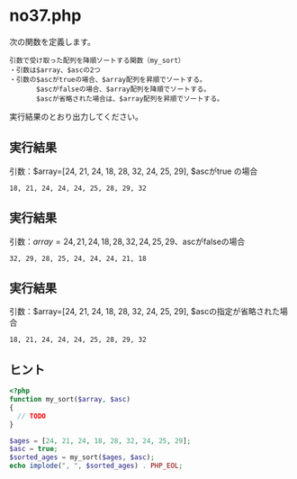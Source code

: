 # no37.php

次の関数を定義します。

```
引数で受け取った配列を降順ソートする関数（my_sort）
・引数は$array、$ascの2つ
・引数の$ascがtrueの場合、$array配列を昇順でソートする。
　　　　$ascがfalseの場合、$array配列を降順でソートする。
　　　　$ascが省略された場合は、$array配列を昇順でソートする。
```

実行結果のとおり出力してください。

## 実行結果

引数：$array=[24, 21, 24, 18, 28, 32, 24, 25, 29], $ascがtrue の場合

```
18, 21, 24, 24, 24, 25, 28, 29, 32
```

## 実行結果

引数：$array={24, 21, 24, 18, 28, 32, 24, 25, 29} 、$ascがfalseの場合

```
32, 29, 28, 25, 24, 24, 24, 21, 18
```

## 実行結果

引数：$array=[24, 21, 24, 18, 28, 32, 24, 25, 29], $ascの指定が省略された場合

```
18, 21, 24, 24, 24, 25, 28, 29, 32
```

## ヒント

```php
<?php
function my_sort($array, $asc)
{
  // TODO
}

$ages = [24, 21, 24, 18, 28, 32, 24, 25, 29];
$asc = true;
$sorted_ages = my_sort($ages, $asc);
echo implode(", ", $sorted_ages) . PHP_EOL;
```

